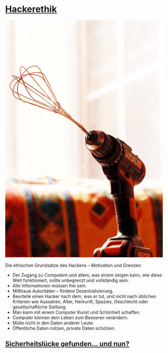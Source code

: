 # [Hackerethik](https://www.ccc.de/de/hackerethik)

[![schneeschrauber-hack](img/schneeschrauber.jpg)](https://media.c3d2.de/u/astro/m/schneeschrauber/)

Die ethischen Grundsätze des Hackens – Motivation und Grenzen:

* Der Zugang zu Computern und allem, was einem zeigen kann, wie diese Welt funktioniert, sollte unbegrenzt und vollständig sein.
* Alle Informationen müssen frei sein.
* Mißtraue Autoritäten – fördere Dezentralisierung.
* Beurteile einen Hacker nach dem, was er tut, und nicht nach üblichen Kriterien wie Aussehen, Alter, Herkunft, Spezies, Geschlecht oder gesellschaftliche Stellung.
* Man kann mit einem Computer Kunst und Schönheit schaffen.
* Computer können dein Leben zum Besseren verändern.
* Mülle nicht in den Daten anderer Leute.
* Öffentliche Daten nützen, private Daten schützen.

## [Sicherheitslücke gefunden... und nun?](https://media.ccc.de/v/38c3-sicherheitslcke-gefunden-und-nun)
